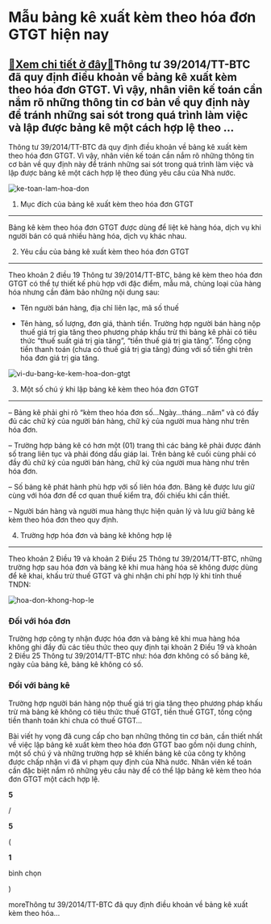 Mẫu bảng kê xuất kèm theo hóa đơn GTGT hiện nay
===============================================

[:gift:Xem chi tiết ở đây:gift:](https://hddtvn.com/mau-bang-ke-xuat-kem-theo-hoa-don-gtgt-hien-nay/)Thông tư 39/2014/TT-BTC đã quy định điều khoản về bảng kê xuất kèm theo hóa đơn GTGT. Vì vậy, nhân viên kế toán cần nắm rõ những thông tin cơ bản về quy định này để tránh những sai sót trong quá trình làm việc và lập được bảng kê một cách hợp lệ theo …
------------------------------------------------------------------------------------------------------------------------------------------------------------------------------------------------------------------------------------------------------------

Thông tư 39/2014/TT-BTC đã quy định điều khoản về bảng kê xuất kèm theo hóa đơn GTGT. Vì vậy, nhân viên kế toán cần nắm rõ những thông tin cơ bản về quy định này để tránh những sai sót trong quá trình làm việc và lập được bảng kê một cách hợp lệ theo đúng yêu cầu của Nhà nước.


![ke-toan-lam-hoa-don](https://hddtvn.com/wp-content/uploads/2021/01/ke-toan-lam-hoa-don-1024x683-1.jpg)


1. Mục đích của bảng kê xuất kèm theo hóa đơn GTGT
--------------------------------------------------


Bảng kê kèm theo hóa đơn GTGT được dùng để liệt kê hàng hóa, dịch vụ khi người bán có quá nhiều hàng hóa, dịch vụ khác nhau.


2. Yêu cầu của bảng kê xuất kèm theo hóa đơn GTGT
-------------------------------------------------


Theo khoản 2 điều 19 Thông tư 39/2014/TT-BTC, bảng kê kèm theo hóa đơn GTGT có thể tự thiết kế phù hợp với đặc điểm, mẫu mã, chủng loại của hàng hóa nhưng cần đảm bảo những nội dung sau:




* Tên người bán hàng, địa chỉ liên lạc, mã số thuế

* Tên hàng, số lượng, đơn giá, thành tiền. Trường hợp người bán hàng nộp thuế giá trị gia tăng theo phương pháp khấu trừ thì bảng kê phải có tiêu thức “thuế suất giá trị gia tăng”, “tiền thuế giá trị gia tăng”. Tổng cộng tiền thanh toán (chưa có thuế giá trị gia tăng) đúng với số tiền ghi trên hóa đơn giá trị gia tăng.



![vi-du-bang-ke-kem-hoa-don-gtgt](https://hddtvn.com/wp-content/uploads/2021/01/vi-du-bang-ke-kem-hoa-don-gtgt.png)


3. Một số chú ý khi lập bảng kê kèm theo hóa đơn GTGT
-----------------------------------------------------


– Bảng kê phải ghi rõ “kèm theo hóa đơn số…Ngày…tháng…năm” và có đầy đủ các chữ ký của người bán hàng, chữ ký của người mua hàng như trên hóa đơn.


– Trường hợp bảng kê có hơn một (01) trang thì các bảng kê phải được đánh số trang liên tục và phải đóng dấu giáp lai. Trên bảng kê cuối cùng phải có đầy đủ chữ ký của người bán hàng, chữ ký của người mua hàng như trên hóa đơn.


– Số bảng kê phát hành phù hợp với số liên hóa đơn. Bảng kê được lưu giữ cùng với hóa đơn để cơ quan thuế kiểm tra, đối chiếu khi cần thiết.


– Người bán hàng và người mua hàng thực hiện quản lý và lưu giữ bảng kê kèm theo hóa đơn theo quy định.


4. Trường hợp hóa đơn và bảng kê không hợp lệ
---------------------------------------------


Theo khoản 2 Điều 19 và khoản 2 Điều 25 Thông tư 39/2014/TT-BTC, những trường hợp sau hóa đơn và bảng kê khi mua hàng hóa sẽ không được dùng để kê khai, khấu trừ thuế GTGT và ghi nhận chi phí hợp lý khi tính thuế TNDN:


![hoa-don-khong-hop-le](https://hddtvn.com/wp-content/uploads/2021/01/hoa-don-khong-hop-le.jpg)


### Đối với hóa đơn


Trường hợp công ty nhận được hóa đơn và bảng kê khi mua hàng hóa không ghi đầy đủ các tiêu thức theo quy định tại khoản 2 Điều 19 và khoản 2 Điều 25 Thông tư 39/2014/TT-BTC như: hóa đơn không có số bảng kê, ngày của bảng kê, bảng kê không có số.


### Đối với bảng kê


Trường hợp người bán hàng nộp thuế giá trị gia tăng theo phương pháp khấu trừ mà bảng kê không có tiêu thức thuế GTGT, tiền thuế GTGT, tổng cộng tiền thanh toán khi chưa có thuế GTGT…


Bài viết hy vọng đã cung cấp cho bạn những thông tin cơ bản, cần thiết nhất về việc lập bảng kê xuất kèm theo hóa đơn GTGT bao gồm nội dung chính, một số chú ý và những trường hợp sẽ khiến bảng kê của công ty không được chấp nhận vì đã vi phạm quy định của Nhà nước. Nhân viên kế toán cần đặc biệt nắm rõ những yêu cầu này để có thể lập bảng kê kèm theo hóa đơn GTGT một cách hợp lệ.








































**5**  

/  

**5**  

(  

**1**  

  

 bình chọn   

)


moreThông tư 39/2014/TT-BTC đã quy định điều khoản về bảng kê xuất kèm theo hóa…

